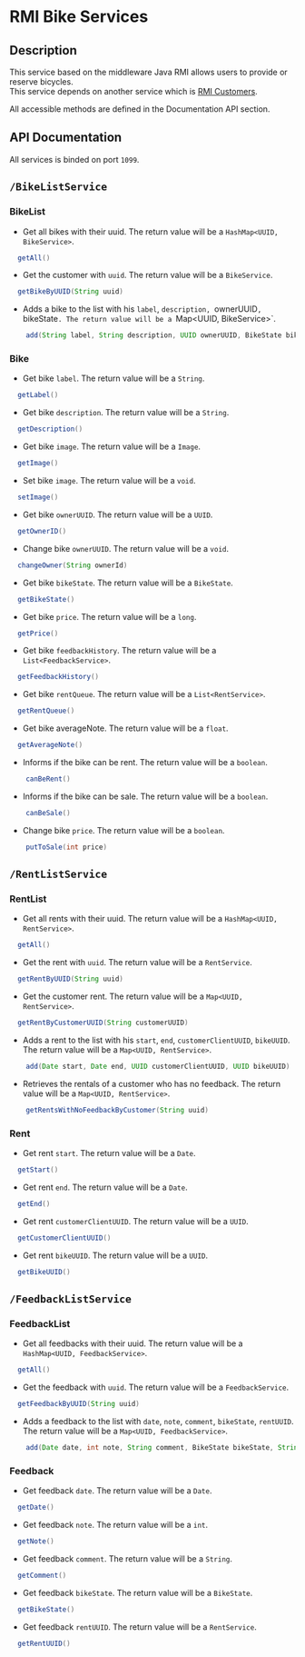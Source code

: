 # RMI Bike Services

## Description
This service based on the middleware Java RMI allows users to provide or reserve bicycles.  
This service depends on another service which is [RMI Customers](https://github.com/osmocode/web-service/tree/main/rmi-customer).

All accessible methods are defined in the Documentation API section.

## API Documentation

All services is binded on port `1099`.

## `/BikeListService`

### BikeList
- Get all bikes with their uuid. The return value will be a `HashMap<UUID, BikeService>`.
```java
  getAll()
```

- Get the customer with `uuid`. The return value will be a `BikeService`.
```java
  getBikeByUUID(String uuid)
```

- Adds a bike to the list with his `label`, `description, `ownerUUID`, `bikeState`. The return value will be a `Map<UUID, BikeService>`.
```java
    add(String label, String description, UUID ownerUUID, BikeState bikeState)
```

### Bike
- Get bike `label`. The return value will be a `String`.
```java
  getLabel()
```

- Get bike `description`. The return value will be a `String`.
```java
  getDescription()
```

- Get bike `image`. The return value will be a `Image`.
```java
  getImage()
```

- Set bike `image`. The return value will be a `void`.
```java
  setImage()
```

- Get bike `ownerUUID`. The return value will be a `UUID`.
```java
  getOwnerID()
```

- Change bike `ownerUUID`. The return value will be a `void`.
```java
  changeOwner(String ownerId)
```

- Get bike `bikeState`. The return value will be a `BikeState`.
```java
  getBikeState()
```

- Get bike `price`. The return value will be a `long`.
```java
  getPrice()
```

- Get bike `feedbackHistory`. The return value will be a `List<FeedbackService>`.
```java
  getFeedbackHistory()
```

- Get bike `rentQueue`. The return value will be a `List<RentService>`.
```java
  getRentQueue()
```

- Get bike averageNote. The return value will be a `float`.
```java
  getAverageNote()
```

- Informs if the bike can be rent. The return value will be a `boolean`.
```java
    canBeRent()
```

- Informs if the bike can be sale. The return value will be a `boolean`.
```java
    canBeSale()
```

- Change bike `price`. The return value will be a `boolean`.
```java
    putToSale(int price)
```

## `/RentListService`

### RentList

- Get all rents with their uuid. The return value will be a `HashMap<UUID, RentService>`.
```java
  getAll()
```

- Get the rent with `uuid`. The return value will be a `RentService`.
```java
  getRentByUUID(String uuid)
```

- Get the customer rent. The return value will be a `Map<UUID, RentService>`.
```java
  getRentByCustomerUUID(String customerUUID)
```

- Adds a rent to the list with his `start`, `end`, `customerClientUUID`, `bikeUUID`. The return value will be a `Map<UUID, RentService>`.
```java
    add(Date start, Date end, UUID customerClientUUID, UUID bikeUUID)
```

- Retrieves the rentals of a customer who has no feedback. The return value will be a `Map<UUID, RentService>`.
```java
    getRentsWithNoFeedbackByCustomer(String uuid)
```

### Rent

- Get rent `start`. The return value will be a `Date`.
```java
  getStart()
```

- Get rent `end`. The return value will be a `Date`.
```java
  getEnd()
```

- Get rent `customerClientUUID`. The return value will be a `UUID`.
```java
  getCustomerClientUUID()
```

- Get rent `bikeUUID`. The return value will be a `UUID`.
```java
  getBikeUUID()
```

## `/FeedbackListService`

### FeedbackList

- Get all feedbacks with their uuid. The return value will be a `HashMap<UUID, FeedbackService>`.
```java
  getAll()
```

- Get the feedback with `uuid`. The return value will be a `FeedbackService`.
```java
  getFeedbackByUUID(String uuid)
```

- Adds a feedback to the list with  `date`, `note`, `comment`, `bikeState`, `rentUUID`. The return value will be a `Map<UUID, FeedbackService>`.
```java
    add(Date date, int note, String comment, BikeState bikeState, String rentUUID)
```

### Feedback

- Get feedback `date`. The return value will be a `Date`.
```java
  getDate()
```

- Get feedback `note`. The return value will be a `int`.
```java
  getNote()
```

- Get feedback `comment`. The return value will be a `String`.
```java
  getComment()
```

- Get feedback `bikeState`. The return value will be a `BikeState`.
```java
  getBikeState()
```

- Get feedback `rentUUID`. The return value will be a `RentService`.
```java
  getRentUUID()
```
